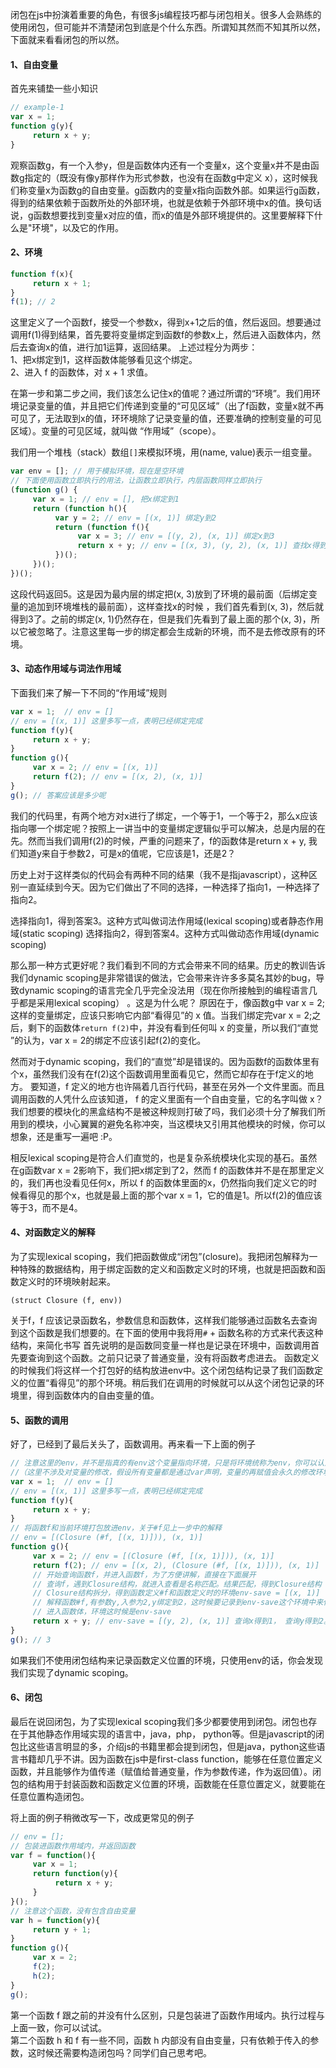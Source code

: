 闭包在js中扮演着重要的角色，有很多js编程技巧都与闭包相关。很多人会熟练的使用闭包，但可能并不清楚闭包到底是个什么东西。所谓知其然而不知其所以然，下面就来看看闭包的所以然。

#### 1、自由变量
首先来铺垫一些小知识
```javascript
// example-1
var x = 1;
function g(y){
     return x + y;
}
```
观察函数g，有一个入参y，但是函数体内还有一个变量x，这个变量x并不是由函数g指定的（既没有像y那样作为形式参数，也没有在函数g中定义 x），这时候我们称变量x为函数g的自由变量。g函数内的变量x指向函数外部。如果运行g函数，得到的结果依赖于函数所处的外部环境，也就是依赖于外部环境中x的值。换句话说，g函数想要找到变量x对应的值，而x的值是外部环境提供的。这里要解释下什么是"环境"，以及它的作用。

#### 2、环境
```javascript
function f(x){
     return x + 1;
}
f(1); // 2
```
这里定义了一个函数f，接受一个参数x，得到x+1之后的值，然后返回。想要通过调用f(1)得到结果，首先要将变量绑定到函数f的参数x上，然后进入函数体内，然后去查询x的值，进行加1运算，返回结果。
上述过程分为两步：  
1、把x绑定到1，这样函数体能够看见这个绑定。  
2、进入 f 的函数体，对 x + 1 求值。  

在第一步和第二步之间，我们该怎么记住x的值呢？通过所谓的“环境”。我们用环境记录变量的值，并且把它们传递到变量的“可见区域”（出了f函数，变量x就不再可见了，无法取到x的值，环环境除了记录变量的值，还要准确的控制变量的可见区域）。变量的可见区域，就叫做 “作用域”（scope）。

我们用一个堆栈（stack）数组`[]`来模拟环境，用(name, value)表示一组变量。
```javascript
var env = []; // 用于模拟环境，现在是空环境
// 下面使用函数立即执行的用法，让函数立即执行，内层函数同样立即执行
(function g() {
     var x = 1; // env = [], 把x绑定到1
     return (function h(){
          var y = 2; // env = [(x, 1)] 绑定y到2
          return (function f(){
               var x = 3; // env = [(y, 2), (x, 1)] 绑定x到3
               return x + y; // env = [(x, 3), (y, 2), (x, 1)] 查找x得到3，查找y得到2
          })();
     })();
})();
```
这段代码返回5。这是因为最内层的绑定把(x, 3)放到了环境的最前面（后绑定变量的追加到环境堆栈的最前面），这样查找x的时候 ，我们首先看到(x, 3)，然后就得到3了。之前的绑定(x, 1)仍然存在，但是我们先看到了最上面的那个(x, 3)，所以它被忽略了。注意这里每一步的绑定都会生成新的环境，而不是去修改原有的环境。

#### 3、动态作用域与词法作用域
下面我们来了解一下不同的“作用域”规则
```javascript
var x = 1;  // env = []
// env = [(x, 1)] 这里多写一点，表明已经绑定完成
function f(y){
     return x + y;
}
function g(){
     var x = 2; // env = [(x, 1)]
     return f(2); // env = [(x, 2), (x, 1)]
}
g(); // 答案应该是多少呢
```
我们的代码里，有两个地方对x进行了绑定，一个等于1，一个等于2，那么x应该指向哪一个绑定呢？按照上一讲当中的变量绑定逻辑似乎可以解决，总是内层的在先。然而当我们调用f(2)的时候，严重的问题来了，f的函数体是return x + y, 我们知道y来自于参数2，可是x的值呢，它应该是1，还是2？

历史上对于这样类似的代码会有两种不同的结果（我不是指javascript），这种区别一直延续到今天。因为它们做出了不同的选择，一种选择了指向1，一种选择了指向2。

选择指向1，得到答案3。这种方式叫做词法作用域(lexical scoping)或者静态作用域(static scoping)
选择指向2，得到答案4。这种方式叫做动态作用域(dynamic scoping)

那么那一种方式更好呢？我们看到不同的方式会带来不同的结果。历史的教训告诉我们dynamic scoping是非常错误的做法，它会带来许许多多莫名其妙的bug，导致dynamic scoping的语言完全几乎完全没法用（现在你所接触到的编程语言几乎都是采用lexical scoping） 。这是为什么呢？
原因在于，像函数g中 var x = 2; 这样的变量绑定，应该只影响它内部“看得见”的 x 值。当我们绑定完var x = 2;之后，剩下的函数体`return f(2)`中，并没有看到任何叫 x 的变量，所以我们“直觉 ”的认为，var x = 2的绑定不应该引起f(2)的变化。

然而对于dynamic scoping，我们的“直觉”却是错误的。因为函数f的函数体里有个x，虽然我们没有在f(2)这个函数调用里面看见它，然而它却存在于f定义的地方。 要知道，f 定义的地方也许隔着几百行代码，甚至在另外一个文件里面。而且调用函数的人凭什么应该知道， f 的定义里面有一个自由变量，它的名字叫做 x？我们想要的模块化的黑盒结构不是被这种规则打破了吗，我们必须十分了解我们所用到的模块，小心翼翼的避免名称冲突，当这模块又引用其他模块的时候，你可以想象，还是重写一遍吧 :P。

相反lexical scoping是符合人们直觉的，也是复杂系统模块化实现的基石。虽然在g函数var x = 2影响下，我们把x绑定到了2，然而 f 的函数体并不是在那里定义的，我们再也没看见任何x，所以 f
的函数体里面的x，仍然指向我们定义它的时候看得见的那个x，也就是最上面的那个var x = 1，它的值是1。所以f(2)的值应该等于3，而不是4。

#### 4、对函数定义的解释
为了实现lexical scoping，我们把函数做成“闭包”(closure)。我把闭包解释为一种特殊的数据结构，用于绑定函数的定义和函数定义时的环境，也就是把函数和函数定义时的环境映射起来。
```
(struct Closure (f, env))
```
关于f，f 应该记录函数名，参数信息和函数体，这样我们能够通过函数名去查询到这个函数是我们想要的。在下面的使用中我将用`#` + 函数名称的方式来代表这种结构，来简化书写
首先说明的是函数同变量一样也是记录在环境中，函数调用首先要查询到这个函数。之前只记录了普通变量，没有将函数考虑进去。
函数定义的时候我们将这样一个打包好的结构放进env中。这个闭包结构记录了我们函数定义的位置“看得见”的那个环境。稍后我们在调用的时候就可以从这个闭包记录的环境里，得到函数体内的自由变量的值。

#### 5、函数的调用
好了，已经到了最后关头了，函数调用。再来看一下上面的例子
```javascript
// 注意这里的env，并不是指真的有env这个变量指向环境，只是将环境统称为env，你可以认为每个env都不相同，每一次绑定的代码都对应一个新的环境
//（这里不涉及对变量的修改，假设所有变量都是通过var声明，变量的再赋值会永久的修改环境，会影响到所有引用到这个环境的相对更大的环境。稍后你可以自己尝试去修改环境中的值，看看应该怎么做）
var x = 1;  // env = []
// env = [(x, 1)] 这里多写一点，表明已经绑定完成
function f(y){
     return x + y;
}
// 将函数f和当前环境打包放进env，关于#f见上一步中的解释
// env = [(Closure (#f, [(x, 1)])), (x, 1)]
function g(){
     var x = 2; // env = [(Closure (#f, [(x, 1)])), (x, 1)]
     return f(2); // env = [(x, 2), (Closure (#f, [(x, 1)])), (x, 1)]
     // 开始查询函数f，并进入函数f，为了方便讲解，直接在下面展开
     // 查询f，遇到Closure结构，就进入查看是名称匹配。结果匹配，得到Closure结构
     // Closure结构拆分，得到函数定义#f和函数定义时的环境env-save = [(x, 1)] (我另起一个env-save，以做区别)
     // 解释函数#f,有参数y,入参为2,y绑定到2，这时候要记录到env-save这个环境中来代替之前的env，env-save = [(y, 2), (x, 1)]
     // 进入函数体，环境这时候是env-save
     return x + y; // env-save = [(y, 2), (x, 1)] 查询x得到1， 查询y得到2。
}
g(); // 3

```
如果我们不使用闭包结构来记录函数定义位置的环境，只使用env的话，你会发现我们实现了dynamic scoping。

#### 6、闭包
最后在说回闭包，为了实现lexical scoping我们多少都要使用到闭包。闭包也存在于其他静态作用域实现的语言中，java，php， python等。但是javascript的闭包比这些语言明显的多，介绍js的书籍里都会提到闭包，但是java，python这些语言书籍却几乎不讲。因为函数在js中是first-class function，能够在任意位置定义函数，并且能够作为值传递（赋值给普通变量，作为参数传递，作为返回值）。闭包的结构用于封装函数和函数定义位置的环境，函数能在任意位置定义，就要能在任意位置构造闭包。

将上面的例子稍微改写一下，改成更常见的例子
```javascript
// env = [];
// 包装进函数作用域内，并返回函数
var f = function(){
     var x = 1;
     return function(y){
          return x + y;
     }
}();
// 注意这个函数，没有包含自由变量
var h = function(y){
     return y + 1;
}
function g(){
     var x = 2;
     f(2);
     h(2);
}
g();
```
第一个函数 f 跟之前的并没有什么区别，只是包装进了函数作用域内。执行过程与上面一致，你可以试试。  
第二个函数 h 和 f 有一些不同，函数 h 内部没有自由变量，只有依赖于传入的参数，这时候还需要构造闭包吗？同学们自己思考吧。
